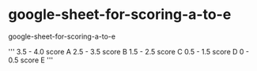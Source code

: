 # google-sheet-for-scoring-a-to-e
google-sheet-for-scoring-a-to-e

'''
3.5 - 4.0 score A
2.5 - 3.5 score B
1.5 - 2.5 score C
0.5 - 1.5 score D
0   - 0.5 score E
'''
